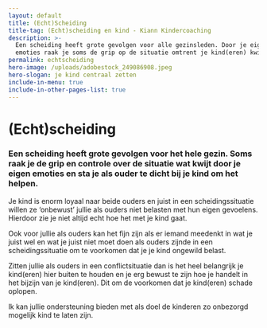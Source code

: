 ```yaml
---
layout: default
title: (Echt)Scheiding
title-tag: (Echt)scheiding en kind - Kiann Kindercoaching
description: >-
  Een scheiding heeft grote gevolgen voor alle gezinsleden. Door je eigen
  emoties raak je soms de grip op de situatie omtrent je kind(eren) kwijt.
permalink: echtscheiding
hero-image: /uploads/adobestock_249086908.jpeg
hero-slogan: je kind centraal zetten
include-in-menu: true
include-in-other-pages-list: true
---
```

# (Echt)scheiding

### Een scheiding heeft grote gevolgen voor het hele gezin. Soms raak je de grip en controle over de situatie wat kwijt door je eigen emoties en sta je als ouder te dicht bij je kind om het helpen.

Je kind is enorm loyaal naar beide ouders en juist in een scheidingssituatie willen ze ‘onbewust’ jullie als ouders niet belasten met hun eigen gevoelens. Hierdoor zie je niet altijd echt hoe het met je kind gaat.

Ook voor jullie als ouders kan het fijn zijn als er iemand meedenkt in wat je juist wel en wat je juist niet moet doen als ouders zijnde in een scheidingssituatie om te voorkomen dat je je kind ongewild belast.

Zitten jullie als ouders in een conflictsituatie dan is het heel belangrijk je kind(eren) hier buiten te houden en je erg bewust te zijn hoe je handelt in het bijzijn van je kind(eren). Dit om de voorkomen dat je kind(eren) schade oplopen.

Ik kan jullie ondersteuning bieden met als doel de kinderen zo onbezorgd mogelijk kind te laten zijn.
